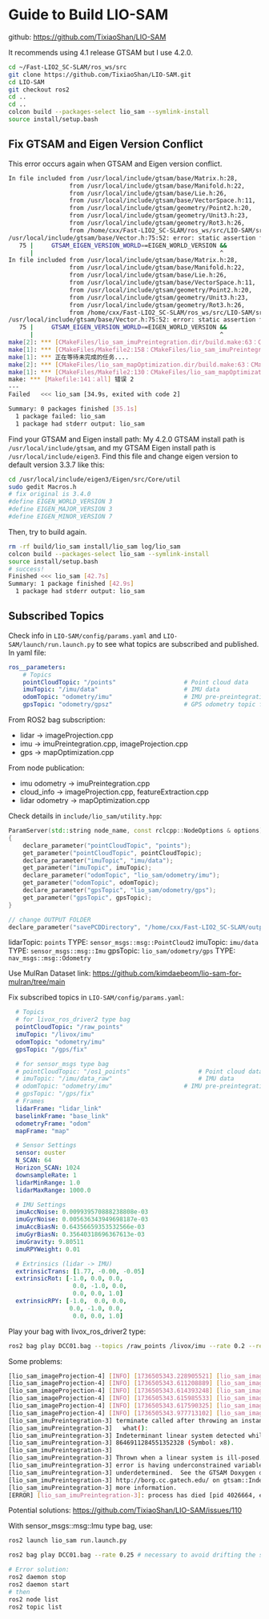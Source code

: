 # Guide to Build LIO-SAM
github: https://github.com/TixiaoShan/LIO-SAM

It recommends using 4.1 release GTSAM but I use 4.2.0.
```bash
cd ~/Fast-LIO2_SC-SLAM/ros_ws/src
git clone https://github.com/TixiaoShan/LIO-SAM.git
cd LIO-SAM
git checkout ros2
cd ..
cd ..
colcon build --packages-select lio_sam --symlink-install
source install/setup.bash
```

## Fix GTSAM and Eigen Version Conflict
This error occurs again when GTSAM and Eigen version conflict.
```bash
In file included from /usr/local/include/gtsam/base/Matrix.h:28,
                 from /usr/local/include/gtsam/base/Manifold.h:22,
                 from /usr/local/include/gtsam/base/Lie.h:26,
                 from /usr/local/include/gtsam/base/VectorSpace.h:11,
                 from /usr/local/include/gtsam/geometry/Point2.h:20,
                 from /usr/local/include/gtsam/geometry/Unit3.h:23,
                 from /usr/local/include/gtsam/geometry/Rot3.h:26,
                 from /home/cxx/Fast-LIO2_SC-SLAM/ros_ws/src/LIO-SAM/src/imuPreintegration.cpp:3:
/usr/local/include/gtsam/base/Vector.h:75:52: error: static assertion failed: Error: GTSAM was built against a different version of Eigen
   75 |     GTSAM_EIGEN_VERSION_WORLD==EIGEN_WORLD_VERSION &&
      |                                                    ^
In file included from /usr/local/include/gtsam/base/Matrix.h:28,
                 from /usr/local/include/gtsam/base/Manifold.h:22,
                 from /usr/local/include/gtsam/base/Lie.h:26,
                 from /usr/local/include/gtsam/base/VectorSpace.h:11,
                 from /usr/local/include/gtsam/geometry/Point2.h:20,
                 from /usr/local/include/gtsam/geometry/Unit3.h:23,
                 from /usr/local/include/gtsam/geometry/Rot3.h:26,
                 from /home/cxx/Fast-LIO2_SC-SLAM/ros_ws/src/LIO-SAM/src/mapOptmization.cpp:4:
/usr/local/include/gtsam/base/Vector.h:75:52: error: static assertion failed: Error: GTSAM was built against a different version of Eigen
   75 |     GTSAM_EIGEN_VERSION_WORLD==EIGEN_WORLD_VERSION &&
      |                                                    ^
make[2]: *** [CMakeFiles/lio_sam_imuPreintegration.dir/build.make:63：CMakeFiles/lio_sam_imuPreintegration.dir/src/imuPreintegration.cpp.o] 错误 1
make[1]: *** [CMakeFiles/Makefile2:158：CMakeFiles/lio_sam_imuPreintegration.dir/all] 错误 2
make[1]: *** 正在等待未完成的任务....
make[2]: *** [CMakeFiles/lio_sam_mapOptimization.dir/build.make:63：CMakeFiles/lio_sam_mapOptimization.dir/src/mapOptmization.cpp.o] 错误 1
make[1]: *** [CMakeFiles/Makefile2:130：CMakeFiles/lio_sam_mapOptimization.dir/all] 错误 2
make: *** [Makefile:141：all] 错误 2
---
Failed   <<< lio_sam [34.9s, exited with code 2]

Summary: 0 packages finished [35.1s]
  1 package failed: lio_sam
  1 package had stderr output: lio_sam
```
Find your GTSAM and Eigen install path:
My 4.2.0 GTSAM install path is `/usr/local/include/gtsam`, and my GTSAM Eigen install path is `/usr/local/include/eigen3`.
Find this file and change eigen version to default version 3.3.7 like this:
```bash
cd /usr/local/include/eigen3/Eigen/src/Core/util
sudo gedit Macros.h
# fix original is 3.4.0
#define EIGEN_WORLD_VERSION 3
#define EIGEN_MAJOR_VERSION 3
#define EIGEN_MINOR_VERSION 7
```
Then, try to build again.
```bash
rm -rf build/lio_sam install/lio_sam log/lio_sam
colcon build --packages-select lio_sam --symlink-install
source install/setup.bash
# success!
Finished <<< lio_sam [42.7s]
Summary: 1 package finished [42.9s]
  1 package had stderr output: lio_sam
```
## Subscribed Topics
Check info in `LIO-SAM/config/params.yaml` and `LIO-SAM/launch/run.launch.py` to see what topics are subscribed and published.
In yaml file:
```yaml 
ros__parameters:
    # Topics
    pointCloudTopic: "/points"                   # Point cloud data
    imuTopic: "/imu/data"                        # IMU data
    odomTopic: "odometry/imu"                    # IMU pre-preintegration odometry, same frequency as IMU
    gpsTopic: "odometry/gpsz"                    # GPS odometry topic from navsat, see module_navsat.launch file
```
From ROS2 bag subscription:
- lidar -> imageProjection.cpp
- imu -> imuPreintegration.cpp, imageProjection.cpp
- gps -> mapOptimization.cpp

From node publication:
- imu odometry -> imuPreintegration.cpp
- cloud_info -> imageProjection.cpp, featureExtraction.cpp
- lidar odometry -> mapOptimization.cpp

Check details in `include/lio_sam/utility.hpp`:
```cpp
ParamServer(std::string node_name, const rclcpp::NodeOptions & options) : Node(node_name, options)
{
    declare_parameter("pointCloudTopic", "points");
    get_parameter("pointCloudTopic", pointCloudTopic);
    declare_parameter("imuTopic", "imu/data");
    get_parameter("imuTopic", imuTopic);
    declare_parameter("odomTopic", "lio_sam/odometry/imu");
    get_parameter("odomTopic", odomTopic);
    declare_parameter("gpsTopic", "lio_sam/odometry/gps");
    get_parameter("gpsTopic", gpsTopic);
}

// change OUTPUT FOLDER
declare_parameter("savePCDDirectory", "/home/cxx/Fast-LIO2_SC-SLAM/output/lio_sam");
```
lidarTopic: `points` TYPE: `sensor_msgs::msg::PointCloud2`
imuTopic: `imu/data` TYPE: `sensor_msgs::msg::Imu`
gpsTopic: `lio_sam/odometry/gps` TYPE: `nav_msgs::msg::Odometry`

Use MulRan Dataset link: https://github.com/kimdaebeom/lio-sam-for-mulran/tree/main

Fix subscribed topics in `LIO-SAM/config/params.yaml`:
```yaml 
  # Topics
  # for livox_ros_driver2 type bag
  pointCloudTopic: "/raw_points"
  imuTopic: "/livox/imu" 
  odomTopic: "odometry/imu" 
  gpsTopic: "/gps/fix"     

  # for sensor_msgs type bag
  # pointCloudTopic: "/os1_points"                   # Point cloud data
  # imuTopic: "/imu/data_raw"                        # IMU data
  # odomTopic: "odometry/imu"                    # IMU pre-preintegration odometry, same frequency as IMU
  # gpsTopic: "/gps/fix"   
  # Frames
  lidarFrame: "lidar_link"
  baselinkFrame: "base_link"
  odometryFrame: "odom"
  mapFrame: "map"

  # Sensor Settings
  sensor: ouster   
  N_SCAN: 64   
  Horizon_SCAN: 1024 
  downsampleRate: 1   
  lidarMinRange: 1.0
  lidarMaxRange: 1000.0

  # IMU Settings
  imuAccNoise: 0.009939570888238808e-03
  imuGyrNoise: 0.005636343949698187e-03
  imuAccBiasN: 0.64356659353532566e-03
  imuGyrBiasN: 0.35640318696367613e-03
  imuGravity: 9.80511
  imuRPYWeight: 0.01

  # Extrinsics (lidar -> IMU)
  extrinsicTrans: [1.77, -0.00, -0.05]
  extrinsicRot: [-1.0, 0.0, 0.0,
                  0.0, -1.0, 0.0,
                  0.0, 0.0, 1.0]
  extrinsicRPY: [-1.0,  0.0, 0.0,
                 0.0, -1.0, 0.0,
                  0.0, 0.0, 1.0]
```


Play your bag with livox_ros_driver2 type:
```bash
ros2 bag play DCC01.bag --topics /raw_points /livox/imu --rate 0.2 --read-ahead-queue-size 300000 -l
```


Some problems:
```bash
[lio_sam_imageProjection-4] [INFO] [1736505343.228905521] [lio_sam_imageProjection]: Waiting for IMU data ...
[lio_sam_imageProjection-4] [INFO] [1736505343.611208889] [lio_sam_imageProjection]: Waiting for IMU data ...
[lio_sam_imageProjection-4] [INFO] [1736505343.614393248] [lio_sam_imageProjection]: Waiting for IMU data ...
[lio_sam_imageProjection-4] [INFO] [1736505343.615985533] [lio_sam_imageProjection]: Waiting for IMU data ...
[lio_sam_imageProjection-4] [INFO] [1736505343.617590325] [lio_sam_imageProjection]: Waiting for IMU data ...
[lio_sam_imageProjection-4] [INFO] [1736505343.977713102] [lio_sam_imageProjection]: Waiting for IMU data ...
[lio_sam_imuPreintegration-3] terminate called after throwing an instance of 'gtsam::IndeterminantLinearSystemException'
[lio_sam_imuPreintegration-3]   what():  
[lio_sam_imuPreintegration-3] Indeterminant linear system detected while working near variable
[lio_sam_imuPreintegration-3] 8646911284551352328 (Symbol: x8).
[lio_sam_imuPreintegration-3] 
[lio_sam_imuPreintegration-3] Thrown when a linear system is ill-posed.  The most common cause for this
[lio_sam_imuPreintegration-3] error is having underconstrained variables.  Mathematically, the system is
[lio_sam_imuPreintegration-3] underdetermined.  See the GTSAM Doxygen documentation at
[lio_sam_imuPreintegration-3] http://borg.cc.gatech.edu/ on gtsam::IndeterminantLinearSystemException for
[lio_sam_imuPreintegration-3] more information.
[ERROR] [lio_sam_imuPreintegration-3]: process has died [pid 4026664, exit code -6, cmd '/home/cxx/Fast-LIO2_SC-SLAM/ros_ws/install/lio_sam/lib/lio_sam/lio_sam_imuPreintegration --ros-args -r __node:=lio_sam_imuPreintegration --params-file /home/cxx/Fast-LIO2_SC-SLAM/ros_ws/install/lio_sam/share/lio_sam/config/mine.yaml'].
```
Potential solutions: https://github.com/TixiaoShan/LIO-SAM/issues/110


With sensor_msgs::msg::Imu type bag, use:
```bash
ros2 launch lio_sam run.launch.py

ros2 bag play DCC01.bag --rate 0.25 # necessary to avoid drifting the slow playback rate is in [0.1, 0.25]

# Error solution:
ros2 daemon stop
ros2 daemon start
# then
ros2 node list
ros2 topic list
```
